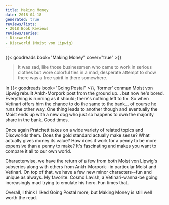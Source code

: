 ```yaml
---
title: Making Money
date: 2018-04-18
generated: true
reviews/lists:
- 2018 Book Reviews
reviews/series:
- Discworld
- Discworld (Moist von Lipwig)
---
```

{{< goodreads book="Making Money" cover="true" >}}

> It was sad, like those businessmen who came to work in serious clothes but wore colorful ties in a mad, desperate attempt to show there was a free spirit in there somewhere.  

In {{< goodreads book="Going Postal" >}}, 'former' conman Moist von Lipwig rebuilt Ankh-Morpork post from the ground up... but now he's bored. Everything is running as it should; there's nothing left to fix. So when Vetinari offers him the chance to do the same to the bank... of course he runs the other way. One thing leads to another though and eventually the Moist ends up with a new dog who just so happens to own the majority share in the bank. Good times.  

<!--more-->

Once again Pratchett takes on a wide variety of related topics and Discworlds them. Does the gold standard actually make sense? What actually gives money its value? How does it work for a penny to be more expensive than a penny to make? It's fascinating and makes you want to compare it all to our own world.  

Characterwise, we have the return of a few from both Moist von Lipwig's subseries along with others from Ankh-Morpork--in particular Moist and Vetinari. On top of that, we have a few new minor characters--fun and unique as always. My favorite: Cosmo Lavish, a Vetinari-wanna-be going increasingly mad trying to emulate his hero. Fun times that.  

Overall, I think I liked Going Postal more, but Making Money is still well worth the read.


